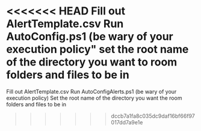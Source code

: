 <<<<<<< HEAD
Fill out AlertTemplate.csv 
Run AutoConfig.ps1 (be wary of your execution policy"
set the root name of the directory you want to room folders and files to be in
=======
Fill out AlertTemplate.csv 
Run AutoConfigAlerts.ps1 (be wary of your execution policy)
Set the root name of the directory you want the room folders and files to be in
>>>>>>> dccb7a1fa8c035dc9daf16bf66f97017dd7a9e1e
